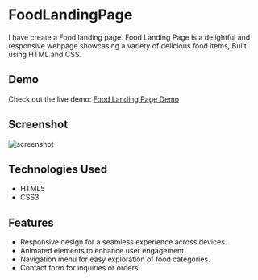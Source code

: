 # FoodLandingPage
I have create a Food landing page. Food Landing Page is a delightful and responsive webpage showcasing a variety of delicious food items, Built using HTML and CSS.

## Demo
Check out the live demo: [Food Landing Page Demo](https://mansi129.github.io/FoodLandingPage.github.io/)

## Screenshot
![screenshot](https://github.com/mansi129/FoodLandingPage.github.io/assets/68495518/c85fdcb2-7598-4b3e-b007-a580cc6321a4)


## Technologies Used
- HTML5
- CSS3

## Features
- Responsive design for a seamless experience across devices.
- Animated elements to enhance user engagement.
- Navigation menu for easy exploration of food categories.
- Contact form for inquiries or orders.
